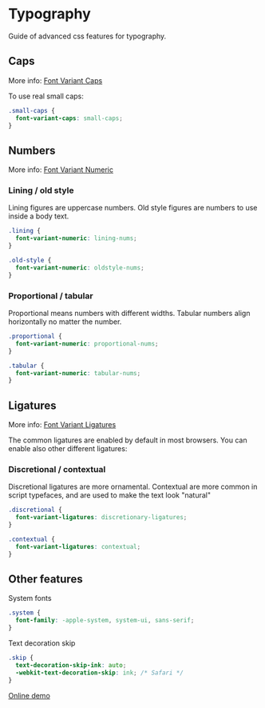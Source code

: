 # Typography

Guide of advanced css features for typography.

## Caps

More info:
[Font Variant Caps](https://developer.mozilla.org/en-US/docs/Web/CSS/font-variant-caps)

To use real small caps:

```css
.small-caps {
  font-variant-caps: small-caps;
}
```

## Numbers

More info:
[Font Variant Numeric](https://developer.mozilla.org/en-US/docs/Web/CSS/font-variant-numeric)

### Lining / old style

Lining figures are uppercase numbers. Old style figures are numbers to use
inside a body text.

```css
.lining {
  font-variant-numeric: lining-nums;
}

.old-style {
  font-variant-numeric: oldstyle-nums;
}
```

### Proportional / tabular

Proportional means numbers with different widths. Tabular numbers align
horizontally no matter the number.

```css
.proportional {
  font-variant-numeric: proportional-nums;
}

.tabular {
  font-variant-numeric: tabular-nums;
}
```

## Ligatures

More info:
[Font Variant Ligatures](https://developer.mozilla.org/en-US/docs/Web/CSS/font-variant-ligatures)

The common ligatures are enabled by default in most browsers. You can enable
also other different ligatures:

### Discretional / contextual

Discretional ligatures are more ornamental. Contextual are more common in script
typefaces, and are used to make the text look "natural"

```css
.discretional {
  font-variant-ligatures: discretionary-ligatures;
}

.contextual {
  font-variant-ligatures: contextual;
}
```

## Other features

System fonts

```css
.system {
  font-family: -apple-system, system-ui, sans-serif;
}
```

Text decoration skip

```css
.skip {
  text-decoration-skip-ink: auto;
  -webkit-text-decoration-skip: ink; /* Safari */
}
```

[Online demo](https://oscarotero.github.io/css-style-guide/cases/typography/)
